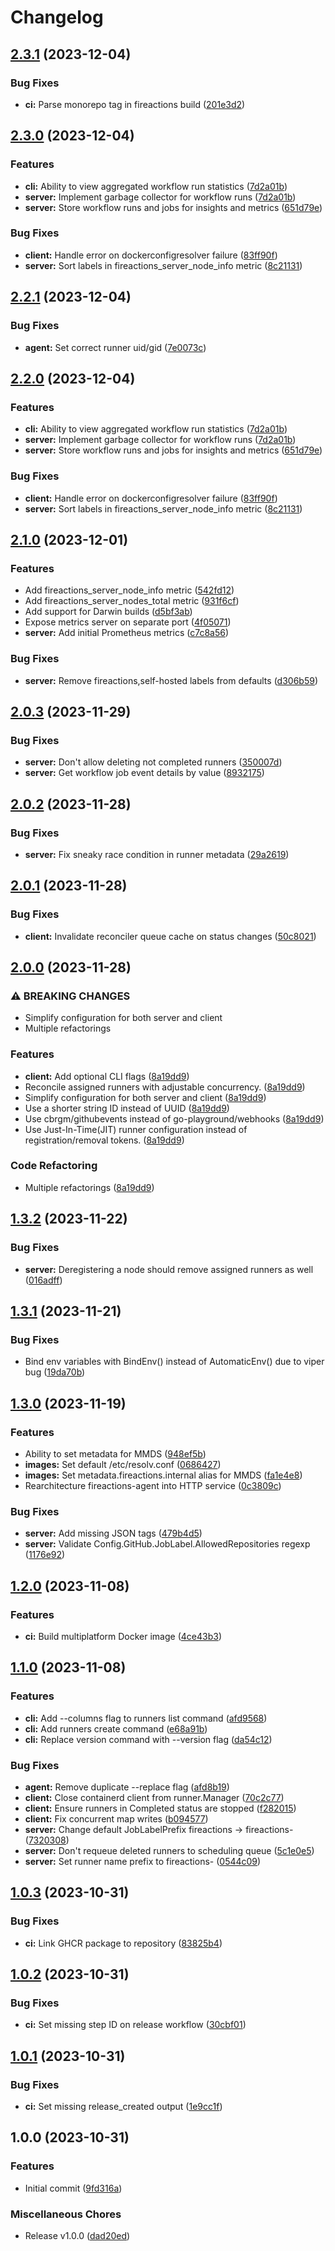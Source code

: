 # Changelog

## [2.3.1](https://github.com/hostinger/fireactions/compare/fireactions-v2.3.0...fireactions-v2.3.1) (2023-12-04)


### Bug Fixes

* **ci:** Parse monorepo tag in fireactions build ([201e3d2](https://github.com/hostinger/fireactions/commit/201e3d2d5be37ba3fc6e0ee7f545c55df7f90db6))

## [2.3.0](https://github.com/hostinger/fireactions/compare/fireactions-v2.2.0...fireactions-v2.3.0) (2023-12-04)


### Features

* **cli:** Ability to view aggregated workflow run statistics ([7d2a01b](https://github.com/hostinger/fireactions/commit/7d2a01b4b7bef17b5bdecec7e7c36eaf64be524e))
* **server:** Implement garbage collector for workflow runs ([7d2a01b](https://github.com/hostinger/fireactions/commit/7d2a01b4b7bef17b5bdecec7e7c36eaf64be524e))
* **server:** Store workflow runs and jobs for insights and metrics ([651d79e](https://github.com/hostinger/fireactions/commit/651d79e7e7bd10a9ffe9e743340accd7b22a0cf8))


### Bug Fixes

* **client:** Handle error on dockerconfigresolver failure ([83ff90f](https://github.com/hostinger/fireactions/commit/83ff90f12fe97dc992d1ae228bf84c48dca06d1c))
* **server:** Sort labels in fireactions_server_node_info metric ([8c21131](https://github.com/hostinger/fireactions/commit/8c211318aedb253687dbc0254763258c87aab0ab))

## [2.2.1](https://github.com/hostinger/fireactions/compare/v2.2.0...v2.2.1) (2023-12-04)


### Bug Fixes

* **agent:** Set correct runner uid/gid ([7e0073c](https://github.com/hostinger/fireactions/commit/7e0073c8845351025a990c4bddaf9a866aad4fa9))

## [2.2.0](https://github.com/hostinger/fireactions/compare/v2.1.0...v2.2.0) (2023-12-04)


### Features

* **cli:** Ability to view aggregated workflow run statistics ([7d2a01b](https://github.com/hostinger/fireactions/commit/7d2a01b4b7bef17b5bdecec7e7c36eaf64be524e))
* **server:** Implement garbage collector for workflow runs ([7d2a01b](https://github.com/hostinger/fireactions/commit/7d2a01b4b7bef17b5bdecec7e7c36eaf64be524e))
* **server:** Store workflow runs and jobs for insights and metrics ([651d79e](https://github.com/hostinger/fireactions/commit/651d79e7e7bd10a9ffe9e743340accd7b22a0cf8))


### Bug Fixes

* **client:** Handle error on dockerconfigresolver failure ([83ff90f](https://github.com/hostinger/fireactions/commit/83ff90f12fe97dc992d1ae228bf84c48dca06d1c))
* **server:** Sort labels in fireactions_server_node_info metric ([8c21131](https://github.com/hostinger/fireactions/commit/8c211318aedb253687dbc0254763258c87aab0ab))

## [2.1.0](https://github.com/hostinger/fireactions/compare/v2.0.3...v2.1.0) (2023-12-01)


### Features

* Add fireactions_server_node_info metric ([542fd12](https://github.com/hostinger/fireactions/commit/542fd12c0d361d829eb144ce7f151a505e6cb1f9))
* Add fireactions_server_nodes_total metric ([931f6cf](https://github.com/hostinger/fireactions/commit/931f6cf306bae750f36448bca2642f11837b229e))
* Add support for Darwin builds ([d5bf3ab](https://github.com/hostinger/fireactions/commit/d5bf3aba99b4f78850f3b1f8848ba64f817f3927))
* Expose metrics server on separate port ([4f05071](https://github.com/hostinger/fireactions/commit/4f050713cd09d38b5e81354590fe769fa262fee3))
* **server:** Add initial Prometheus metrics ([c7c8a56](https://github.com/hostinger/fireactions/commit/c7c8a56646836f2ed7a7e5a6466212c2c7c3e7f9))


### Bug Fixes

* **server:** Remove fireactions,self-hosted labels from defaults ([d306b59](https://github.com/hostinger/fireactions/commit/d306b59d50b76e2344362e285bee6035091791b6))

## [2.0.3](https://github.com/hostinger/fireactions/compare/v2.0.2...v2.0.3) (2023-11-29)


### Bug Fixes

* **server:** Don't allow deleting not completed runners ([350007d](https://github.com/hostinger/fireactions/commit/350007dc318ca6f35746de401e1a60e92d49d0ca))
* **server:** Get workflow job event details by value ([8932175](https://github.com/hostinger/fireactions/commit/8932175bc31f86d6fc9e77580af32bc358236bbf))

## [2.0.2](https://github.com/hostinger/fireactions/compare/v2.0.1...v2.0.2) (2023-11-28)


### Bug Fixes

* **server:** Fix sneaky race condition in runner metadata ([29a2619](https://github.com/hostinger/fireactions/commit/29a2619b918839c35ae00e888fc472053b202cf1))

## [2.0.1](https://github.com/hostinger/fireactions/compare/v2.0.0...v2.0.1) (2023-11-28)


### Bug Fixes

* **client:** Invalidate reconciler queue cache on status changes ([50c8021](https://github.com/hostinger/fireactions/commit/50c80215983ce94d89cfd9ad2858829f9da91acb))

## [2.0.0](https://github.com/hostinger/fireactions/compare/v1.3.2...v2.0.0) (2023-11-28)


### ⚠ BREAKING CHANGES

* Simplify configuration for both server and client
* Multiple refactorings

### Features

* **client:** Add optional CLI flags ([8a19dd9](https://github.com/hostinger/fireactions/commit/8a19dd9647c997e3ab5d345c156838f4048201ae))
* Reconcile assigned runners with adjustable concurrency. ([8a19dd9](https://github.com/hostinger/fireactions/commit/8a19dd9647c997e3ab5d345c156838f4048201ae))
* Simplify configuration for both server and client ([8a19dd9](https://github.com/hostinger/fireactions/commit/8a19dd9647c997e3ab5d345c156838f4048201ae))
* Use a shorter string ID instead of UUID ([8a19dd9](https://github.com/hostinger/fireactions/commit/8a19dd9647c997e3ab5d345c156838f4048201ae))
* Use cbrgm/githubevents instead of go-playground/webhooks ([8a19dd9](https://github.com/hostinger/fireactions/commit/8a19dd9647c997e3ab5d345c156838f4048201ae))
* Use Just-In-Time(JIT) runner configuration instead of registration/removal tokens. ([8a19dd9](https://github.com/hostinger/fireactions/commit/8a19dd9647c997e3ab5d345c156838f4048201ae))


### Code Refactoring

* Multiple refactorings ([8a19dd9](https://github.com/hostinger/fireactions/commit/8a19dd9647c997e3ab5d345c156838f4048201ae))

## [1.3.2](https://github.com/hostinger/fireactions/compare/v1.3.1...v1.3.2) (2023-11-22)


### Bug Fixes

* **server:** Deregistering a node should remove assigned runners as well ([016adff](https://github.com/hostinger/fireactions/commit/016adffae55a68ef10de00e72d0867260eb03f09))

## [1.3.1](https://github.com/hostinger/fireactions/compare/v1.3.0...v1.3.1) (2023-11-21)


### Bug Fixes

* Bind env variables with BindEnv() instead of AutomaticEnv() due to viper bug ([19da70b](https://github.com/hostinger/fireactions/commit/19da70bd2ccc4d4745231aba75390dd2c2c52f3f))

## [1.3.0](https://github.com/hostinger/fireactions/compare/v1.2.0...v1.3.0) (2023-11-19)


### Features

* Ability to set metadata for MMDS ([948ef5b](https://github.com/hostinger/fireactions/commit/948ef5b912a1af460b373056efcdd462f3ac9de2))
* **images:** Set default /etc/resolv.conf ([0686427](https://github.com/hostinger/fireactions/commit/06864276a9641773c4f33594c9b569b035fa3c3a))
* **images:** Set metadata.fireactions.internal alias for MMDS ([fa1e4e8](https://github.com/hostinger/fireactions/commit/fa1e4e8ef2ec9a56ea103f8308ff7ff31f161e7c))
* Rearchitecture fireactions-agent into HTTP service ([0c3809c](https://github.com/hostinger/fireactions/commit/0c3809cbb7c9193ca64ea23f0443af8259051aee))


### Bug Fixes

* **server:** Add missing JSON tags ([479b4d5](https://github.com/hostinger/fireactions/commit/479b4d540634e3906f24f711e24410308845989d))
* **server:** Validate Config.GitHub.JobLabel.AllowedRepositories regexp ([1176e92](https://github.com/hostinger/fireactions/commit/1176e92f30c8ff1062ecb005333bef18512b05b0))

## [1.2.0](https://github.com/hostinger/fireactions/compare/v1.1.0...v1.2.0) (2023-11-08)


### Features

* **ci:** Build multiplatform Docker image ([4ce43b3](https://github.com/hostinger/fireactions/commit/4ce43b3844cfe4483e6a0b9dc4ab2ca04b72810e))

## [1.1.0](https://github.com/hostinger/fireactions/compare/v1.0.3...v1.1.0) (2023-11-08)


### Features

* **cli:** Add --columns flag to runners list command ([afd9568](https://github.com/hostinger/fireactions/commit/afd95681f0e3627157a0590a041fba762fbd91b1))
* **cli:** Add runners create command ([e68a91b](https://github.com/hostinger/fireactions/commit/e68a91b87e145f22f649909cd848091522d5ec0e))
* **cli:** Replace version command with --version flag ([da54c12](https://github.com/hostinger/fireactions/commit/da54c12aba9c3e7469a31905f48639ab18f6a04a))


### Bug Fixes

* **agent:** Remove duplicate --replace flag ([afd8b19](https://github.com/hostinger/fireactions/commit/afd8b196457186251eac76e14638e3a6f1fc9aee))
* **client:** Close containerd client from runner.Manager ([70c2c77](https://github.com/hostinger/fireactions/commit/70c2c771efea58a514b9d3928299f0593ab38d25))
* **client:** Ensure runners in Completed status are stopped ([f282015](https://github.com/hostinger/fireactions/commit/f282015a5334b35ab8cd8b52be33e68994c7bcdd))
* **client:** Fix concurrent map writes ([b094577](https://github.com/hostinger/fireactions/commit/b094577b9b6a5b5ad29cef2ffaae7825b99b7bbe))
* **server:** Change default JobLabelPrefix fireactions -&gt; fireactions- ([7320308](https://github.com/hostinger/fireactions/commit/7320308e8db5705cfacc692bb3a866df9ce4b1ec))
* **server:** Don't requeue deleted runners to scheduling queue ([5c1e0e5](https://github.com/hostinger/fireactions/commit/5c1e0e58ebb1de9ff37c988954990b212486e520))
* **server:** Set runner name prefix to fireactions- ([0544c09](https://github.com/hostinger/fireactions/commit/0544c09e2b7b883e8047498a8faf144d7e11f315))

## [1.0.3](https://github.com/hostinger/fireactions/compare/v1.0.2...v1.0.3) (2023-10-31)


### Bug Fixes

* **ci:** Link GHCR package to repository ([83825b4](https://github.com/hostinger/fireactions/commit/83825b4d3fcccd7e8f8760dc4b084255cbc1047c))

## [1.0.2](https://github.com/hostinger/fireactions/compare/v1.0.1...v1.0.2) (2023-10-31)


### Bug Fixes

* **ci:** Set missing step ID on release workflow ([30cbf01](https://github.com/hostinger/fireactions/commit/30cbf0120762fb50779beded95c6bb7950e720ff))

## [1.0.1](https://github.com/hostinger/fireactions/compare/v1.0.0...v1.0.1) (2023-10-31)


### Bug Fixes

* **ci:** Set missing release_created output ([1e9cc1f](https://github.com/hostinger/fireactions/commit/1e9cc1f736afba9c86c6aa720b3b0bde8b1b4ad0))

## 1.0.0 (2023-10-31)


### Features

* Initial commit ([9fd316a](https://github.com/hostinger/fireactions/commit/9fd316a3b341860506aa86ffceda50a6703963f4))


### Miscellaneous Chores

* Release v1.0.0 ([dad20ed](https://github.com/hostinger/fireactions/commit/dad20ed3f2a275c624fc6a0bd4625d536abed7cb))
